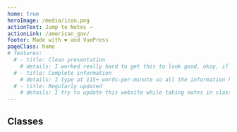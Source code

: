 ```yaml
---
home: true
heroImage: /media/icon.png
actionText: Jump to Notes →
actionLink: /american_gov/
footer: Made with ❤ and VuePress
pageClass: home
# features:
  # - title: Clean presentation
    # details: I worked really hard to get this to look good, okay, if only I put this much effort into actually learning the material...
  # - title: Complete information
    # details: I type at 115+ words-per-minute so all the information here is up to speed with the slides and lectures!
  # - title: Regularly updated
    # details: I try to update this website while taking notes in class, so everything should be up-to-date.
---
```


## Classes

<Subjects>
  <Subject 
    name="American Government"
    description="A class covering the basics of government like how bills are passed and why Trump sucks."
    image="/media/government.jpg"
    instructor="D. Chang"
    startDate="March 25, 2019"
    endDate="May 22, 2019"
    at="/american_gov/"
  />

  <Subject 
    name="???"
    instructor="?. ????"
    image="/media/study.gif"
    description="More notes coming when I can be bothered to take them."
    endDate="Future++"
    startDate="Future+"
  />
</Subjects>
